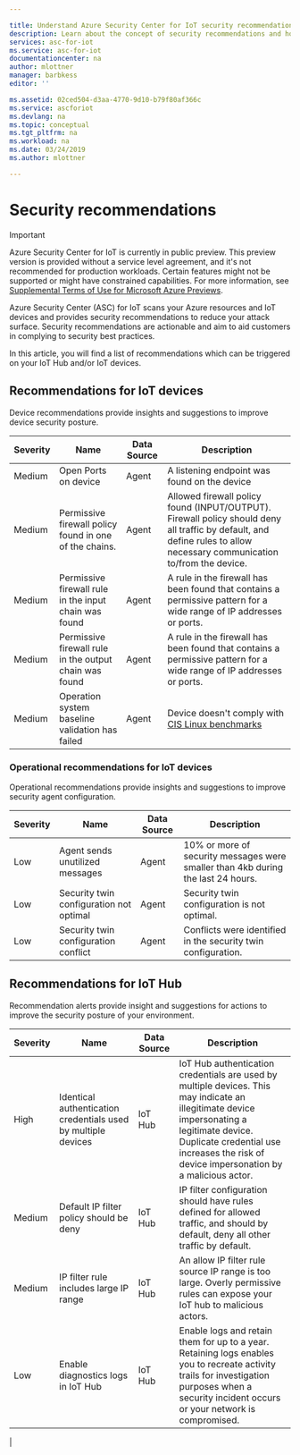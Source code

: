 ```yaml
---

title: Understand Azure Security Center for IoT security recommendations Preview| Microsoft Docs
description: Learn about the concept of security recommendations and how they are used in Azure Security Center for IoT. 
services: asc-for-iot
ms.service: asc-for-iot
documentationcenter: na
author: mlottner
manager: barbkess
editor: ''

ms.assetid: 02ced504-d3aa-4770-9d10-b79f80af366c
ms.service: ascforiot
ms.devlang: na
ms.topic: conceptual
ms.tgt_pltfrm: na
ms.workload: na
ms.date: 03/24/2019
ms.author: mlottner

---
```

# Security recommendations

> [!IMPORTANT]
> Azure Security Center for IoT is currently in public preview.
> This preview version is provided without a service level agreement, and it's not recommended for production workloads. Certain features might not be supported or might have constrained capabilities. 
> For more information, see [Supplemental Terms of Use for Microsoft Azure Previews](https://azure.microsoft.com/support/legal/preview-supplemental-terms/).

Azure Security Center (ASC) for IoT scans your Azure resources and IoT devices and provides security recommendations to reduce your attack surface. 
Security recommendations are actionable and aim to aid customers in complying to security best practices.

In this article, you will find a list of recommendations which can be triggered on your IoT Hub and/or IoT devices.

## Recommendations for IoT devices

Device recommendations provide insights and suggestions to improve device security posture. 

| Severity | Name                                                      | Data Source | Description                                                                                                                                                                                           |
|----------|-----------------------------------------------------------|-------------|-------------------------------------------------------------------------------------------------------------------------------------------------------------------------------------------------------|
| Medium   | Open Ports on device                                      | Agent       | A listening endpoint was found on the device                                                                                                                                                          |
| Medium   | Permissive firewall policy found in one of the chains. | Agent       | Allowed firewall policy found (INPUT/OUTPUT). Firewall policy should deny all traffic by default, and define rules to allow necessary communication to/from the device.                               |
| Medium   | Permissive firewall rule in the input chain was found     | Agent       | A rule in the firewall has been found that contains a permissive pattern for a wide range of IP addresses or ports.                                                                                    |
| Medium   | Permissive firewall rule in the output chain was found    | Agent       | A rule in the firewall has been found that contains a permissive pattern for a wide range of IP addresses or ports.                                                                                   |
| Medium   | Operation system baseline validation has failed           | Agent       | Device doesn't comply with [CIS Linux benchmarks](https://www.cisecurity.org/cis-benchmarks/)                                                                                                         |

### Operational recommendations for IoT devices

Operational recommendations provide insights and suggestions to improve security agent configuration.

| Severity | Name                                    | Data Source | Description                                                                       |
|----------|-----------------------------------------|-------------|-----------------------------------------------------------------------------------|
| Low      | Agent sends unutilized messages          | Agent       | 10% or more of security messages were smaller than 4kb during the last 24 hours.  |
| Low      | Security twin configuration not optimal | Agent       | Security twin configuration is not optimal.                                        |
| Low      | Security twin configuration conflict    | Agent       | Conflicts were identified in the security twin configuration.                           |


## Recommendations for IoT Hub

Recommendation alerts provide insight and suggestions for actions to improve the security posture of your environment.  

| Severity | Name                                                     | Data Source | Description                                                                                                                                                                                                             |
|----------|----------------------------------------------------------|-------------|-------------------------------------------------------------------------------------------------------------------------------------------------------------------------------------------------------------------------|
| High     | Identical authentication credentials used by multiple devices | IoT Hub     | IoT Hub authentication credentials are used by multiple devices. This may indicate an illegitimate device impersonating a legitimate device. Duplicate credential use increases the risk of device impersonation by a malicious actor. |
| Medium   | Default IP filter policy should be deny                  | IoT Hub     | IP filter configuration should have rules defined for allowed traffic, and should by default, deny all other traffic by default.                                                                                                     |
| Medium   | IP filter rule includes large IP range                   | IoT Hub     | An allow IP filter rule source IP range is too large. Overly permissive rules can expose your IoT hub to malicious actors.                                                                                       |
| Low      | Enable diagnostics logs in IoT Hub                       | IoT Hub     | Enable logs and retain them for up to a year. Retaining logs enables you to recreate activity trails for investigation purposes when a security incident occurs or your network is compromised.                                       |
|